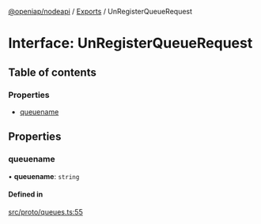 [@openiap/nodeapi](../README.md) / [Exports](../modules.md) / UnRegisterQueueRequest

# Interface: UnRegisterQueueRequest

## Table of contents

### Properties

- [queuename](UnRegisterQueueRequest.md#queuename)

## Properties

### queuename

• **queuename**: `string`

#### Defined in

[src/proto/queues.ts:55](https://github.com/openiap/nodeapi/blob/a159861/src/proto/queues.ts#L55)
